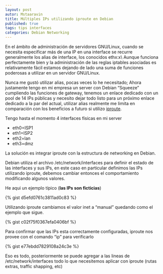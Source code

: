 ```yaml
---
layout: post
autor: Mstaaravin
title: Múltiples IPs utilizando iproute en Debian
published: true
tags: tips interfaces 
categories: Debian Networking
---
```


En el ámbito de administración de servidores GNU/Linux, cuando se necesita especificar más de una IP en una interface se recurre generalmente los alias de interface,
los conocidos ethx:x\\
Aunque funciona perfectamente bien y la administración de las reglas iptables asociadas es relativamente fácil estamos dejando de lado una suma de funciones
poderosas a utilizar en un servidor GNU/Linux. 

Nunca me gustó utilizar alias, pocas veces lo he necesitado; Ahora justamente tengo en mi empresa un server con Debian “Squeeze” cumpliendo las funciones de gateway,
tenemos un enlace dedicado con un pool de 14 IPs públicas y necesito dejar todo listo para un próximo enlace dedicado a la par del actual,
utilizar alias realmente me limita en comparación con los beneficios a futuro si utilizo [iproute](http://lartc.org).  

Tengo hasta el momento 4 interfaces físicas en mi server 

 * eth0=ISP1
 * eth1=ISP2
 * eth2=lan
 * eth3=dmz

La solución es integrar iproute con la estructura de networking en Debian.  

Debian utiliza el archivo /etc/network/interfaces para definir el estado de las interfaces y sus IPs, en este caso en particular definimos las IPs utilizando iproute,
debemos cambiar entonces el comportamiento modificando algunos valores.  

He aqui un ejemplo típico (**las IPs son ficticias**)  

{% gist d5efd0761c3811ad0c83 %}

Utilizando iproute cambiamos el valor inet a “manual” quedando como el ejemplo que sigue.

{% gist c02f75f0367efa0406bf %}

Para confirmar que las IPs esta correctamente configuradas, iproute nos provee con el comando “ip” para verificarlo

{% gist e77ebdd7829108a24c3e %}


Eso es todo, posteriormente se puede agregar a las lineas de /etc/network/interfaces todo lo que necesitemos aplicar con iproute (rutas extras, traffic shapping, etc)

